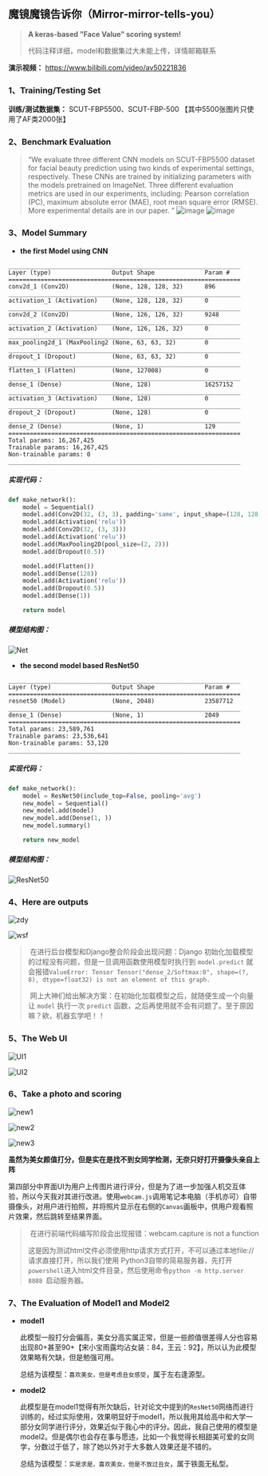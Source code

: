 ##  魔镜魔镜告诉你（Mirror-mirror-tells-you）
> **A keras-based "Face Value" scoring system!**
>
> 代码注释详细，model和数据集过大未能上传，详情邮箱联系

**演示视频：** https://www.bilibili.com/video/av50221836

### 1、Training/Testing Set

**训练/测试数据集：** SCUT-FBP5500、SCUT-FBP-500 【其中5500张图片只使用了AF类2000张】

### 2、Benchmark Evaluation

> “We evaluate three different CNN models on SCUT-FBP5500 dataset for facial beauty prediction using two kinds of experimental settings, respectively. These CNNs are trained by initializing parameters with the models pretrained on ImageNet. Three different evaluation metrics are used in our experiments, including: Pearson correlation (PC), maximum absolute error (MAE), root mean square error (RMSE). More experimental details are in our paper. ”
> ![image](https://raw.githubusercontent.com/miaosann/Mirror-mirror-tells-you/master/images/Results%20of%205-folds%20cross%20validations.png)
> ![image](https://raw.githubusercontent.com/miaosann/Mirror-mirror-tells-you/master/images/Results%20of%20the%20split%20of%2060%25%20training%20and%2040%25%20testing.png)



### 3、Model Summary

- **the first Model using CNN** 

```
_________________________________________________________________
Layer (type)                 Output Shape              Param #   
=================================================================
conv2d_1 (Conv2D)            (None, 128, 128, 32)      896       
_________________________________________________________________
activation_1 (Activation)    (None, 128, 128, 32)      0         
_________________________________________________________________
conv2d_2 (Conv2D)            (None, 126, 126, 32)      9248      
_________________________________________________________________
activation_2 (Activation)    (None, 126, 126, 32)      0         
_________________________________________________________________
max_pooling2d_1 (MaxPooling2 (None, 63, 63, 32)        0         
_________________________________________________________________
dropout_1 (Dropout)          (None, 63, 63, 32)        0         
_________________________________________________________________
flatten_1 (Flatten)          (None, 127008)            0         
_________________________________________________________________
dense_1 (Dense)              (None, 128)               16257152  
_________________________________________________________________
activation_3 (Activation)    (None, 128)               0         
_________________________________________________________________
dropout_2 (Dropout)          (None, 128)               0         
_________________________________________________________________
dense_2 (Dense)              (None, 1)                 129       
=================================================================
Total params: 16,267,425
Trainable params: 16,267,425
Non-trainable params: 0
_________________________________________________________________
```
##### 实现代码：

```python
def make_network():
    model = Sequential()
    model.add(Conv2D(32, (3, 3), padding='same', input_shape=(128, 128, 3)))
    model.add(Activation('relu'))
    model.add(Conv2D(32, (3, 3)))
    model.add(Activation('relu'))
    model.add(MaxPooling2D(pool_size=(2, 2)))
    model.add(Dropout(0.5))

    model.add(Flatten())
    model.add(Dense(128))
    model.add(Activation('relu'))
    model.add(Dropout(0.5))
    model.add(Dense(1))

    return model
```

##### 模型结构图：

![Net](https://raw.githubusercontent.com/miaosann/Mirror-mirror-tells-you/master/images/Net.jpg)



- **the second model based ResNet50**

```
_________________________________________________________________
Layer (type)                 Output Shape              Param #   
=================================================================
resnet50 (Model)             (None, 2048)              23587712  
_________________________________________________________________
dense_1 (Dense)              (None, 1)                 2049      
=================================================================
Total params: 23,589,761
Trainable params: 23,536,641
Non-trainable params: 53,120
_________________________________________________________________
```

##### 实现代码：

```python
def make_network():
    model = ResNet50(include_top=False, pooling='avg')
    new_model = Sequential()
    new_model.add(model)
    new_model.add(Dense(1, ))
    new_model.summary()

    return new_model
```

##### 模型结构图：

![ResNet50](https://raw.githubusercontent.com/miaosann/Mirror-mirror-tells-you/master/images/ResNet50.png)



### 4、Here are outputs

![zdy](https://raw.githubusercontent.com/miaosann/Mirror-mirror-tells-you/master/images/zdy.jpg)

![wsf](https://raw.githubusercontent.com/miaosann/Mirror-mirror-tells-you/master/images/wsf.jpg)

> ​    在进行后台模型和Django整合阶段会出现问题：Django 初始化加载模型的过程没有问题，但是一旦调用函数使用模型时执行到 `model.predict` 就会报错`ValueError: Tensor Tensor("dense_2/Softmax:0", shape=(?, 8), dtype=float32) is not an element of this graph.`
>
> ​    网上大神们给出解决方案：在初始化加载模型之后，就随便生成一个向量让 `model` 执行一次 `predict` 函数，之后再使用就不会有问题了。至于原因嘛？欸，机器玄学吧！！

### 5、The Web UI

![UI1](https://raw.githubusercontent.com/miaosann/Mirror-mirror-tells-you/master/images/UI1.png)

![UI2](https://raw.githubusercontent.com/miaosann/Mirror-mirror-tells-you/master/images/UI2.jpg)



### 6、Take a photo and scoring

![new1](https://raw.githubusercontent.com/miaosann/Mirror-mirror-tells-you/master/images/new1.jpg)

![new2](https://raw.githubusercontent.com/miaosann/Mirror-mirror-tells-you/master/images/new2.png)

![new3](https://raw.githubusercontent.com/miaosann/Mirror-mirror-tells-you/master/images/new3.png)

**虽然为美女颜值打分，但是实在是找不到女同学检测，无奈只好打开摄像头亲自上阵**


第四部分中界面UI为用户上传图片进行评分，但是为了进一步加强人机交互体验，所以今天我对其进行改进。使用`webcam.js`调用笔记本电脑（手机亦可）自带摄像头，对用户进行拍照，并将照片显示在右侧的`Canvas`画板中，供用户观看照片效果，然后跳转至结果界面。

> ​    在进行前端代码编写阶段会出现报错：webcam.capture is not a function
>
> ​    这是因为测试html文件必须使用http请求方式打开，不可以通过本地file://请求直接打开，所以我们使用   Python3自带的简易服务器，先打开`powershell`进入html文件目录，然后使用命令`python -m http.server 8888 `启动服务器。



### 7、The Evaluation of Model1 and Model2

- **model1**

  此模型一般打分会偏高，美女分高实属正常，但是一些颜值很差得人分也容易出现80+甚至90+【宋小宝雨露均沾女装：84，王云：92】，所以认为此模型效果略有欠缺，但是勉强可用。

  总结为该模型：`喜欢美女，但是考虑丑女感受`，属于左右逢源型。

- **model2**

  此模型是在model1觉得有所欠缺后，针对论文中提到的`ResNet50`网络而进行训练的，经过实际使用，效果明显好于model1，所以我用其给高中和大学一部分女同学进行评分，效果近似于我心中的评分。因此，我自己使用的模型是model2。但是偶尔也会存在事与愿违，比如一个我觉得长相甜美可爱的女同学，分数过于低了，除了她以外对于大多数人效果还是不错的。

  总结为该模型：`实是求是，喜欢美女，但是不放过丑女`，属于铁面无私型。




